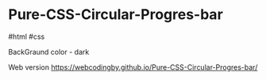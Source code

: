 # Pure-CSS-Circular-Progres-bar
 #html #css

BackGraund color - dark

Web version https://webcodingby.github.io/Pure-CSS-Circular-Progres-bar/